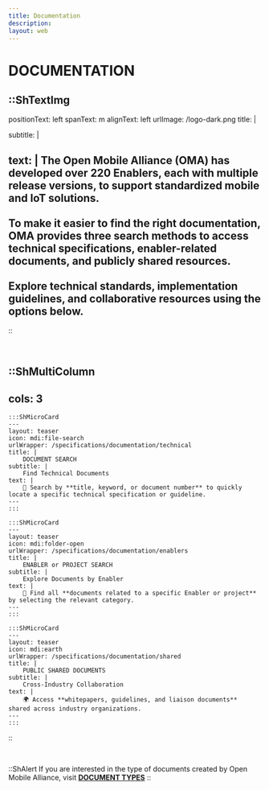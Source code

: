 ```yaml
---
title: Documentation
description:
layout: web
---
```


# DOCUMENTATION

::ShTextImg
---
positionText: left
spanText: m
alignText: left
urlImage: /logo-dark.png
title: |
  
subtitle: |
  
text: |
  The **Open Mobile Alliance (OMA)** has developed over **220 Enablers**, each with multiple release versions, to support **standardized mobile and IoT solutions**.  
  </br>
  To make it easier to **find the right documentation**, OMA provides **three search methods** to access technical specifications, enabler-related documents, and publicly shared resources.  
  </br>
  Explore **technical standards, implementation guidelines, and collaborative resources** using the options below.
---
::


</br>

::ShMultiColumn
---
cols: 3
---

    :::ShMicroCard
    ---
    layout: teaser
    icon: mdi:file-search
    urlWrapper: /specifications/documentation/technical
    title: |
        DOCUMENT SEARCH
    subtitle: |
        Find Technical Documents
    text: |
        🔎 Search by **title, keyword, or document number** to quickly locate a specific technical specification or guideline.
    ---
    :::

    :::ShMicroCard
    ---
    layout: teaser
    icon: mdi:folder-open
    urlWrapper: /specifications/documentation/enablers
    title: |
        ENABLER or PROJECT SEARCH
    subtitle: |
        Explore Documents by Enabler
    text: |
        📂 Find all **documents related to a specific Enabler or project** by selecting the relevant category.
    ---
    :::    

    :::ShMicroCard
    ---
    layout: teaser
    icon: mdi:earth
    urlWrapper: /specifications/documentation/shared
    title: |
        PUBLIC SHARED DOCUMENTS
    subtitle: |
        Cross-Industry Collaboration
    text: |
        🌍 Access **whitepapers, guidelines, and liaison documents** shared across industry organizations.
    ---
    ::: 

::

</br>

::ShAlert
If you are interested in the type of documents created by Open Mobile Alliance, visit [**DOCUMENT TYPES**](/specifications/lwm2m/documents)
::